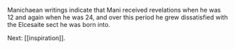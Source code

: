 Manichaean writings indicate that Mani received revelations when he was 12 and again when he was 24, and over this period he grew dissatisfied with the Elcesaite sect he was born into.

Next: [[inspiration]].